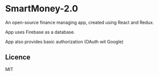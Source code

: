 # SmartMoney-2.0
An open-source finance managing app, created using React and Redux.

App uses Firebase as a database.

App also provides basic authorization (OAuth wit Google)

## Licence
MIT
